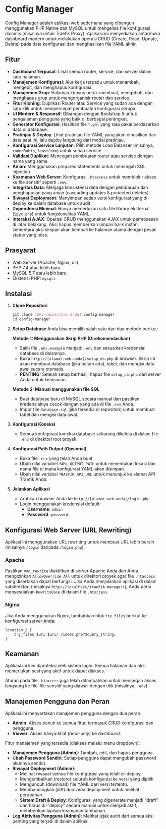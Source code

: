 # Config Manager

Config Manager adalah aplikasi web sederhana yang dibangun menggunakan PHP Native dan MySQL untuk mengelola file konfigurasi dinamis (misalnya untuk Traefik Proxy). Aplikasi ini menyediakan antarmuka dashboard modern untuk melakukan operasi CRUD (Create, Read, Update, Delete) pada data konfigurasi dan menghasilkan file YAML akhir.

## Fitur

- **Dashboard Terpusat**: Lihat semua router, service, dan server dalam satu halaman.
- **Manajemen Konfigurasi**: Alur kerja terpadu untuk menambah, mengedit, dan menghapus konfigurasi.
- **Manajemen Grup**: Halaman khusus untuk membuat, mengubah, dan menghapus grup untuk mengorganisir router dan service.
- **Fitur Kloning**: Duplikasi Router atau Service yang sudah ada dengan satu klik untuk mempercepat pembuatan konfigurasi serupa.
- **UI Modern & Responsif**: Dibangun dengan Bootstrap 5 untuk pengalaman pengguna yang baik di berbagai perangkat.
- **Generator Konfigurasi**: Hasilkan file `*.yml` yang siap pakai berdasarkan data di database.
- **Pratinjau & Deploy**: Lihat pratinjau file YAML yang akan dihasilkan dari data saat ini, lalu deploy langsung dari modal pratinjau.
- **Konfigurasi Service Lanjutan**: Pilih metode Load Balancer (misalnya, `roundRobin`, `leastConn`) untuk setiap service.
- **Validasi Duplikat**: Mencegah pembuatan router atau service dengan nama yang sama.
- **Aman**: Menggunakan prepared statements untuk mencegah SQL Injection.
- **Keamanan Web Server**: Konfigurasi `.htaccess` untuk memblokir akses ke file sensitif seperti `.env`.
- **Integritas Data**: Menjaga konsistensi data dengan pembaruan dan penghapusan yang aman (cascading updates & protected deletes).
- **Riwayat Deployment**: Menyimpan setiap versi konfigurasi yang di-deploy ke dalam database untuk audit.
- **Dependensi Minimal**: Hanya memerlukan satu file library eksternal (`Spyc.php`) untuk fungsionalitas YAML.
- **Interaksi AJAX**: Operasi CRUD menggunakan AJAX untuk pemrosesan di latar belakang. Aksi hapus memberikan umpan balik instan, sementara aksi simpan akan kembali ke halaman utama dengan pesan status yang jelas.

## Prasyarat

- Web Server (Apache, Nginx, dll)
- PHP 7.4 atau lebih baru
- MySQL 5.7 atau lebih baru
- Ekstensi PHP: `mysqli`

## Instalasi

1.  **Clone Repositori**
    ```bash
    git clone [URL-repositori-anda] config-manager
    cd config-manager
    ```

2.  **Setup Database**
    Anda bisa memilih salah satu dari dua metode berikut:

    **Metode 1: Menggunakan Skrip PHP (Direkomendasikan)**
    - Salin file `.env.example` menjadi `.env` dan sesuaikan kredensial database di dalamnya.
    - Buka `http://[alamat-web-anda]/setup_db.php` di browser. Skrip ini akan membuat database (jika belum ada), tabel, dan mengisi data awal secara otomatis.
    - **PENTING:** Setelah setup berhasil, hapus file `setup_db.php` dari server Anda untuk keamanan.

    **Metode 2: Manual menggunakan file SQL**
    - Buat database baru di MySQL secara manual dan pastikan kredensialnya cocok dengan yang ada di file `.env` Anda.
    - Impor file `database.sql` (jika tersedia di repositori) untuk membuat tabel dan mengisi data awal.

3.  **Konfigurasi Koneksi**
    - Semua konfigurasi koneksi database sekarang dikelola di dalam file `.env` di direktori root proyek.

4.  **Konfigurasi Path Output (Opsional)**
    - Buka file `.env` yang telah Anda buat.
    - Ubah nilai variabel `YAML_OUTPUT_PATH` untuk menentukan lokasi dan nama file di mana konfigurasi YAML akan disimpan.
    - Ubah nilai variabel `TRAEFIK_API_URL` untuk menunjuk ke alamat API Traefik Anda.

5.  **Jalankan Aplikasi**
    - Arahkan browser Anda ke `http://[alamat-web-anda]/login.php`.
    - Login menggunakan kredensial default:
      - **Username**: `admin`
      - **Password**: `password`

## Konfigurasi Web Server (URL Rewriting)

Aplikasi ini menggunakan URL rewriting untuk membuat URL lebih bersih (misalnya `/login` daripada `/login.php`).

### Apache
Pastikan `mod_rewrite` diaktifkan di server Apache Anda dan Anda mengizinkan `AllowOverride All` untuk direktori proyek agar file `.htaccess` yang disertakan dapat berfungsi. Jika Anda menjalankan aplikasi di dalam subdirektori (misalnya `http://localhost/traefik-manager/`), Anda perlu menyesuaikan `RewriteBase` di dalam file `.htaccess`.

### Nginx
Jika Anda menggunakan Nginx, tambahkan blok `try_files` berikut ke konfigurasi server Anda:
```nginx
location / {
    try_files $uri $uri/ /index.php?$query_string;
}
```

## Keamanan
Aplikasi ini kini diproteksi oleh sistem login. Semua halaman dan aksi memerlukan sesi yang aktif untuk dapat diakses.

Aturan pada file `.htaccess` juga telah ditambahkan untuk mencegah akses langsung ke file-file sensitif yang diawali dengan titik (misalnya, `.env`).
## Manajemen Pengguna dan Peran
Aplikasi ini menyertakan manajemen pengguna dengan dua peran:
- **Admin**: Akses penuh ke semua fitur, termasuk CRUD konfigurasi dan pengguna.
- **Viewer**: Akses hanya-lihat (read-only) ke dashboard.

Fitur manajemen yang tersedia (diakses melalui menu dropdown):
- **Manajemen Pengguna (Admin)**: Tambah, edit, dan hapus pengguna.
- **Ubah Password Sendiri**: Setiap pengguna dapat mengubah password akunnya sendiri.
- **Riwayat Deployment (Admin)**:
    - Melihat riwayat semua file konfigurasi yang telah di-deploy.
    - Mengembalikan (restore) seluruh konfigurasi ke versi yang dipilih.
    - Mengunduh (download) file YAML dari versi tertentu.
    - Membandingkan (diff) dua versi deployment untuk melihat perubahan.
    - **Sistem Draft & Deploy**: Konfigurasi yang digenerate menjadi "draft" dan harus di-"deploy" secara manual untuk menjadi aktif, memberikan lapisan keamanan tambahan.
- **Log Aktivitas Pengguna (Admin)**: Melihat jejak audit dari semua aksi penting yang terjadi di dalam aplikasi.